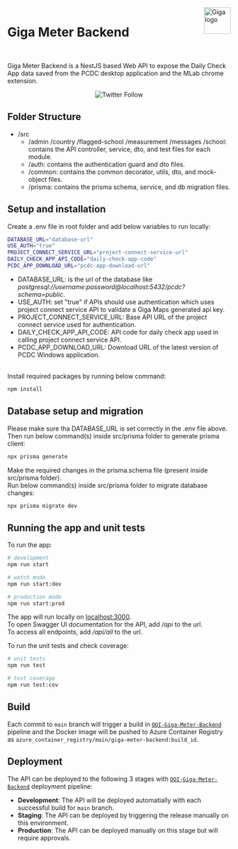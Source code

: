 <a href="https://giga.global/">
    <img src="https://s41713.pcdn.co/wp-content/uploads/2018/11/2020.05_GIGA-visual-identity-guidelines_v1-25.png" alt="Giga logo" title="Giga" align="right" height="60"/>
</a>

# Giga Meter Backend

<br>

Giga Meter Backend is a NestJS based Web API to expose the Daily Check App data saved from the PCDC desktop application and the MLab chrome extension.

<div align="center">

![Twitter Follow](https://img.shields.io/twitter/follow/gigaglobal)

</div>

## Folder Structure
- /src
  - /admin /country /flagged-school /measurement /messages /school: contains the API controller, service, dto, and test files for each module.
  - /auth: contains the authentication guard and dto files.
  - /common: contains the common decorator, utils, dto, and mock-object files.
  - /prisma: contains the prisma schema, service, and db migration files.

## Setup and installation
Create a .env file in root folder and add below variables to run locally:

```bash
DATABASE_URL="database-url"
USE_AUTH="true"
PROJECT_CONNECT_SERVICE_URL="project-connect-service-url"
DAILY_CHECK_APP_API_CODE="daily-check-app-code"
PCDC_APP_DOWNLOAD_URL="pcdc-app-download-url"
```
- DATABASE_URL: is the url of the database like <i>postgresql://username:password@localhost:5432/pcdc?schema=public</i>.
- USE_AUTH: set "true" if APIs should use authentication which uses project connect service API to validate a Giga Maps generated api key.
- PROJECT_CONNECT_SERVICE_URL: Base API URL of the project connect service used for authentication.
- DAILY_CHECK_APP_API_CODE: API code for daily check app used in calling project connect service API.
- PCDC_APP_DOWNLOAD_URL: Download URL of the latest version of PCDC Windows application.

<br />
Install required packages by running below command:

```bash
npm install
```

## Database setup and migration

Please make sure tha DATABASE_URL is set correctly in the .env file above.<br />
Then run below command(s) inside src/prisma folder to generate prisma client:

```bash
npx prisma generate
```

Make the required changes in the prisma.schema file (present inside src/prisma folder). <br />
Run below command(s) inside src/prisma folder to migrate database changes:

```bash
npx prisma migrate dev
```

## Running the app and unit tests
To run the app:
```bash
# development
npm run start

# watch mode
npm run start:dev

# production mode
npm run start:prod
```
The app will run locally on [localhost:3000](http://localhost:3000/).
<br />
To open Swagger UI documentation for the API, add <i>/api</i> to the url.
<br />
To access all endpoints, add <i>/api/all</i> to the url.

To run the unit tests and check coverage:

```bash
# unit tests
npm run test

# test coverage
npm run test:cov
```

## Build

Each commit to ```main``` branch will trigger a build in [```OOI-Giga-Meter-Backend```](https://unicef.visualstudio.com/OI-Connect/_build?definitionId=1386) pipeline and the Docker image will be pushed to Azure Container Registry as ```azure_container_registry/main/giga-meter-backend:build_id```.

## Deployment

The API can be deployed to the following 3 stages with [```OOI-Giga-Meter-Backend```](https://unicef.visualstudio.com/OI-Connect/_release?_a=releases&definitionId=8) deployment pipeline:

- **Development**: The API will be deployed automatially with each successful build for ```main``` branch.
- **Staging**: The API can be deployed by triggering the release manually on this environment.
- **Production**: The API can be deployed manually on this stage but will require approvals.
